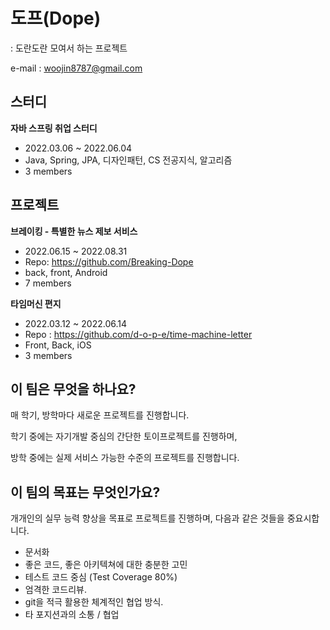 <h1>도프(Dope)</h1>
: 도란도란 모여서 하는 프로젝트

e-mail : woojin8787@gmail.com

## 스터디
<b>자바 스프링 취업 스터디</b>
- 2022.03.06 ~ 2022.06.04
- Java, Spring, JPA, 디자인패턴, CS 전공지식, 알고리즘
- 3 members

## 프로젝트

<b>브레이킹 - 특별한 뉴스 제보 서비스</b>
- 2022.06.15 ~ 2022.08.31
- Repo: https://github.com/Breaking-Dope
- back, front, Android
- 7 members

<b>타임머신 편지</b>
- 2022.03.12 ~ 2022.06.14
- Repo : https://github.com/d-o-p-e/time-machine-letter
- Front, Back, iOS
- 3 members


## 이 팀은 무엇을 하나요?

매 학기, 방학마다 새로운 프로젝트를 진행합니다.

학기 중에는 자기개발 중심의 간단한 토이프로젝트를 진행하며,

방학 중에는 실제 서비스 가능한 수준의 프로젝트를 진행합니다.

## 이 팀의 목표는 무엇인가요?

개개인의 실무 능력 향상을 목표로 프로젝트를 진행하며, 다음과 같은 것들을 중요시합니다.
- 문서화
- 좋은 코드, 좋은 아키텍쳐에 대한 충분한 고민
- 테스트 코드 중심 (Test Coverage 80%)
- 엄격한 코드리뷰.
- git을 적극 활용한 체계적인 협업 방식.
- 타 포지션과의 소통 / 협업
